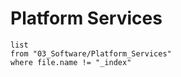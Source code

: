 # Platform Services

```dataview
list
from "03_Software/Platform_Services"
where file.name != "_index"
```
